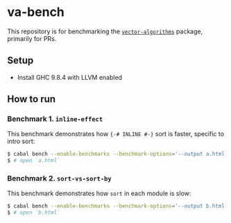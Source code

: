 # va-bench

This repository is for benchmarking the [`vector-algorithms`](https://github.com/erikd/vector-algorithms) package, primarily for PRs.

## Setup

- Install GHC 9.8.4 with LLVM enabled

## How to run

### Benchmark 1. `inline-effect`

This benchmark demonstrates how `{-# INLINE #-}` sort is faster, specific to intro sort:

```sh
$ cabal bench --enable-benchmarks --benchmark-options='--output a.html' inline-effect
$ # open `a.html`
```

### Benchmark 2. `sort-vs-sort-by`

This benchmark demonstrates how `sort` in each module is slow:

```sh
$ cabal bench --enable-benchmarks --benchmark-options='--output b.html' sort-vs-sort-by
$ # open `b.html`
```

